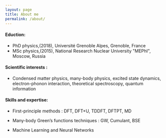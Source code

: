```yaml
---
layout: page
title: About me
permalink: /about/
---
```

#### Eduction:

* PhD physics,(2018), Université Grenoble Alpes, Grenoble, France
* MSc physics,(2015), National Research Nuclear University "MEPhI", Moscow, Russia



#### Scientific interests :

- Condensed matter physics, many-body physics, excited state dynamics, electron-phonon interaction, theoretical spectroscopy, quantum information

#### Skills and expertise:

- First-principle methods : DFT, DFT+U, TDDFT, DFTPT, MD

- Many-body Green’s functions techniques : GW, Cumulant, BSE

- Machine Learning and Neural Networks
